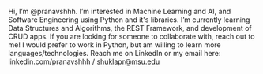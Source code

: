 Hi, I’m @pranavshhh.
I’m interested in Machine Learning and AI, and Software Engineering using Python and it's libraries.
I’m currently learning Data Structures and Algorithms, the REST Framework, and development of CRUD apps.
If you are looking for someone to collaborate with, reach out to me! I would prefer to work in Python, but am willing to learn more languages/technologies.
Reach me on LinkedIn or my email here: linkedin.com/pranavshhh / shuklapr@msu.edu
